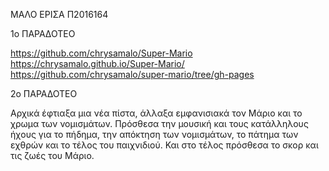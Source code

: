 ΜΑΛΟ ΕΡΙΣΑ
Π2016164

1o ΠΑΡΑΔΟΤΕΟ

https://github.com/chrysamalo/Super-Mario
https://chrysamalo.github.io/Super-Mario/
https://github.com/chrysamalo/super-mario/tree/gh-pages

2ο ΠΑΡΑΔΟΤΕΟ

Αρχικά έφτιαξα μια νέα πίστα, άλλαξα εμφανισιακά τον Μάριο και το χρωμα των νομισμάτων.
Πρόσθεσα την μουσική και τους κατάλληλους ήχους για το πήδημα, την απόκτηση των νομισμάτων, το πάτημα των εχθρών και το τέλος του παιχνιδιού.
Και στο τέλος πρόσθεσα το σκορ και τις ζωές του Μάριο.
